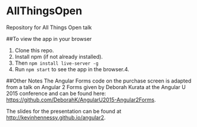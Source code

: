 # AllThingsOpen
Repository for All Things Open talk

##To view the app in your browser

1. Clone this repo.
2. Install npm (if not already installed).
3. Then `npm install live-server -g`
4. Run `npm start` to see the app in the browser.4. 

##Other Notes
The Angular Forms code on the purchase screen is adapted from a talk on Angular 2 Forms given by Deborah Kurata at the Angular U 2015 conference and can be found here: https://github.com/DeborahK/AngularU2015-Angular2Forms.

The slides for the presentation can be found at http://kevinhennessy.github.io/angular2.
